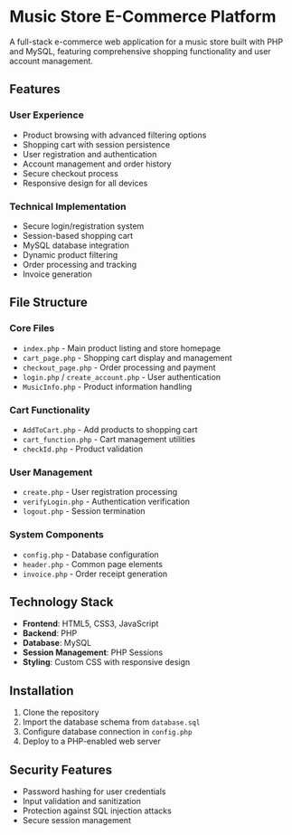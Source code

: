 # Music Store E-Commerce Platform

A full-stack e-commerce web application for a music store built with PHP and MySQL, featuring comprehensive shopping functionality and user account management.

## Features

### User Experience
- Product browsing with advanced filtering options
- Shopping cart with session persistence
- User registration and authentication
- Account management and order history
- Secure checkout process
- Responsive design for all devices

### Technical Implementation
- Secure login/registration system
- Session-based shopping cart
- MySQL database integration
- Dynamic product filtering
- Order processing and tracking
- Invoice generation

## File Structure

### Core Files
- `index.php` - Main product listing and store homepage
- `cart_page.php` - Shopping cart display and management
- `checkout_page.php` - Order processing and payment
- `login.php` / `create_account.php` - User authentication
- `MusicInfo.php` - Product information handling

### Cart Functionality
- `AddToCart.php` - Add products to shopping cart
- `cart_function.php` - Cart management utilities
- `checkId.php` - Product validation

### User Management
- `create.php` - User registration processing
- `verifyLogin.php` - Authentication verification
- `logout.php` - Session termination

### System Components
- `config.php` - Database configuration
- `header.php` - Common page elements
- `invoice.php` - Order receipt generation

## Technology Stack

- **Frontend**: HTML5, CSS3, JavaScript
- **Backend**: PHP
- **Database**: MySQL
- **Session Management**: PHP Sessions
- **Styling**: Custom CSS with responsive design

## Installation

1. Clone the repository
2. Import the database schema from `database.sql`
3. Configure database connection in `config.php`
4. Deploy to a PHP-enabled web server

## Security Features

- Password hashing for user credentials
- Input validation and sanitization
- Protection against SQL injection attacks
- Secure session management

